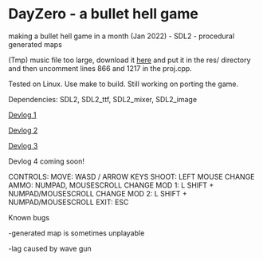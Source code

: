 # DayZero - a bullet hell game
making a bullet hell game in a month (Jan 2022) - SDL2 - procedural generated maps

(Tmp) music file too large, download it [here](http://jar.ylimaf.com/cold.wav) and put it in the res/ directory and then uncomment lines 866 and 1217 in the proj.cpp.

Tested on Linux. Use make to build. Still working on porting the game.

Dependencies: SDL2, SDL2_ttf, SDL2_mixer, SDL2_image

[Devlog 1](https://www.youtube.com/watch?v=76DXj4hbBoE)

[Devlog 2](https://youtu.be/hA2H1nx99Zc)

[Devlog 3](https://youtu.be/f-4PXaSwO-8)

Devlog 4 coming soon!

CONTROLS:
MOVE: WASD / ARROW KEYS
SHOOT: LEFT MOUSE
CHANGE AMMO: NUMPAD, MOUSESCROLL
CHANGE MOD 1: L SHIFT + NUMPAD/MOUSESCROLL
CHANGE MOD 2: L SHIFT + NUMPAD/MOUSESCROLL
EXIT: ESC

Known bugs

-generated map is sometimes unplayable

-lag caused by wave gun
